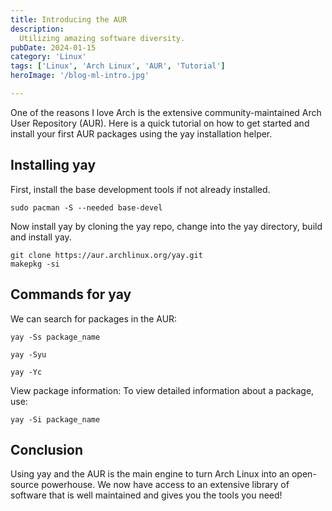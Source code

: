 ```yaml
---
title: Introducing the AUR
description:
  Utilizing amazing software diversity.
pubDate: 2024-01-15
category: 'Linux'
tags: ['Linux', 'Arch Linux', 'AUR', 'Tutorial']
heroImage: '/blog-ml-intro.jpg'

---
```


One of the reasons I love Arch is the extensive community-maintained Arch User Repository (AUR). Here is a quick tutorial on how to get started and install your first AUR packages using the yay installation helper.

## Installing yay

First, install the base development tools if not already installed.
```shell
sudo pacman -S --needed base-devel
```

Now install yay by cloning the yay repo, change into the yay directory, build and install yay.

```shell
git clone https://aur.archlinux.org/yay.git
makepkg -si
```

## Commands for yay

We can search for packages in the AUR:

```shell
yay -Ss package_name
```


```shell
yay -Syu
```


```shell
yay -Yc
```

View package information: To view detailed information about a package, use:

```shell
yay -Si package_name
```

## Conclusion

Using yay and the AUR is the main engine to turn Arch Linux into an open-source powerhouse. We now have access to an extensive library of software that is well maintained and gives you the tools you need!
